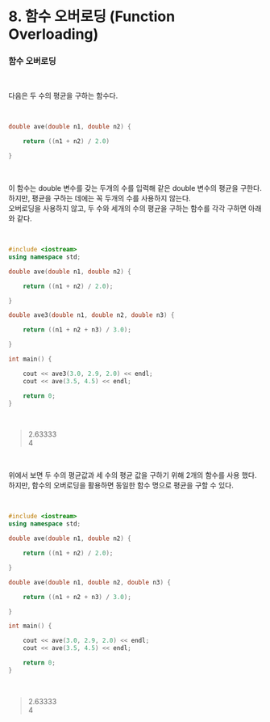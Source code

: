 # 8. 함수 오버로딩 (Function Overloading)


### 함수 오버로딩

<br/>

다음은 두 수의 평균을 구하는 함수다.

<br>

```c++
double ave(double n1, double n2) {

    return ((n1 + n2) / 2.0)

}
```

<br/>

이 함수는 double 변수를 갖는 두개의 수를 입력해 같은 double 변수의 평균을 구한다. <br/>
하지만, 평균을 구하는 데에는 꼭 두개의 수를 사용하지 않는다. <br/>
오버로딩을 사용하지 않고, 두 수와 세개의 수의 평균을 구하는 함수를 각각 구하면 아래와 같다.<br/>

<br/>

```c++
#include <iostream>
using namespace std;

double ave(double n1, double n2) {

    return ((n1 + n2) / 2.0);

}

double ave3(double n1, double n2, double n3) {

    return ((n1 + n2 + n3) / 3.0);

}

int main() { 

    cout << ave3(3.0, 2.9, 2.0) << endl;
    cout << ave(3.5, 4.5) << endl;

    return 0;
}
```

<br/>

> 2.63333 <br/>
> 4 <br/>

<br/>

위에서 보면 두 수의 평균값과 세 수의 평균 값을 구하기 위해 2개의 함수를 사용 했다.<br/>
하지만, 함수의 오버로딩을 활용하면 동일한 함수 명으로 평균을 구할 수 있다.<br/>

<br/>

```c++
#include <iostream>
using namespace std;

double ave(double n1, double n2) {

    return ((n1 + n2) / 2.0);

}

double ave(double n1, double n2, double n3) {

    return ((n1 + n2 + n3) / 3.0);

}

int main() { 

    cout << ave(3.0, 2.9, 2.0) << endl;
    cout << ave(3.5, 4.5) << endl;

    return 0;
}
```

<br/>

> 2.63333 <br/>
> 4 <br/>

<br/>


